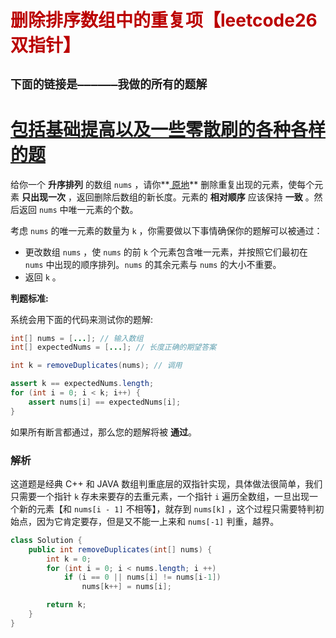 # <font color='bb000'>删除排序数组中的重复项【leetcode26 双指针】</font>


## **`下面的链接是——————我做的所有的题解`**

# [包括基础提高以及一些零散刷的各种各样的题](https://www.acwing.com/blog/content/33005/) 

给你一个 **升序排列** 的数组 `nums` ，请你**[ 原地](http://baike.baidu.com/item/原地算法)** 删除重复出现的元素，使每个元素 **只出现一次** ，返回删除后数组的新长度。元素的 **相对顺序** 应该保持 **一致** 。然后返回 `nums` 中唯一元素的个数。

考虑 `nums` 的唯一元素的数量为 `k` ，你需要做以下事情确保你的题解可以被通过：

- 更改数组 `nums` ，使 `nums` 的前 `k` 个元素包含唯一元素，并按照它们最初在 `nums` 中出现的顺序排列。`nums` 的其余元素与 `nums` 的大小不重要。
- 返回 `k` 。

**判题标准:**

系统会用下面的代码来测试你的题解:

```java
int[] nums = [...]; // 输入数组
int[] expectedNums = [...]; // 长度正确的期望答案

int k = removeDuplicates(nums); // 调用

assert k == expectedNums.length;
for (int i = 0; i < k; i++) {
    assert nums[i] == expectedNums[i];
}
```

如果所有断言都通过，那么您的题解将被 **通过**。



### 解析

这道题是经典 C++ 和 JAVA 数组判重底层的双指针实现，具体做法很简单，我们只需要一个指针 `k` 存未来要存的去重元素，一个指针 `i` 遍历全数组，一旦出现一个新的元素【和 `nums[i - 1]` 不相等】，就存到 `nums[k]` ，这个过程只需要特判初始点，因为它肯定要存，但是又不能一上来和 `nums[-1]` 判重，越界。

```java
class Solution {
    public int removeDuplicates(int[] nums) {
        int k = 0;
        for (int i = 0; i < nums.length; i ++)
            if (i == 0 || nums[i] != nums[i-1])
                nums[k++] = nums[i];

        return k;
    }
}
```

